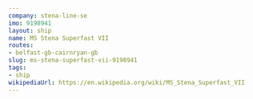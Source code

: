 ```yaml
---
company: stena-line-se
imo: 9198941
layout: ship
name: MS Stena Superfast VII
routes:
- belfast-gb-cairnryan-gb
slug: ms-stena-superfast-vii-9198941
tags:
- ship
wikipediaUrl: https://en.wikipedia.org/wiki/MS_Stena_Superfast_VII
---
```

